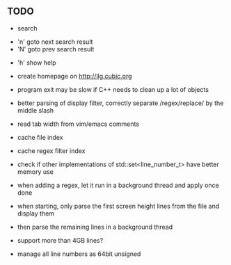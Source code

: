 TODO
----

- search
 + 'n' goto next search result
 + 'N' goto prev search result

- 'h' show help

- create homepage on <http://llg.cubic.org>
- program exit may be slow if C++ needs to clean up a lot of objects
- better parsing of display filter, correctly separate /regex/replace/ by the middle slash
- read tab width from vim/emacs comments
- cache file index
- cache regex filter index
- check if other implementations of std::set<line_number_t> have better memory use
- when adding a regex, let it run in a background thread and apply once done
- when starting, only parse the first screen height lines from the file and display them
 + then parse the remaining lines in a background thread
- support more than 4GB lines?
 + manage all line numbers as 64bit unsigned
